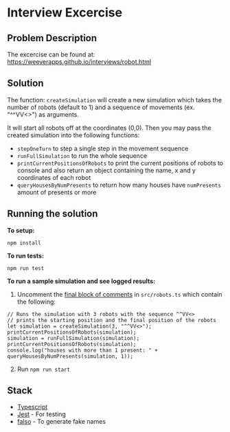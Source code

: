 # Interview Excercise 

## Problem Description

The excercise can be found at: https://weeverapps.github.io/interviews/robot.html


## Solution

The function: `createSimulation` will create a new simulation which takes the number of robots (default to 1) and a sequence of movements (ex. "^^VV<>") as arguments. 

It will start all robots off at the coordinates (0,0). Then you may pass the created simulation into the following functions:
-  `stepOneTurn` to step a single step in the movement sequence
-  `runFullSimulation` to run the whole sequence
-  `printCurrentPositionsOfRobots` to print the current positions of robots to console and also return an object containing the name, x and y coordinates of each robot
-  `queryHousesByNumPresents` to return how many houses have `numPresents` amount of presents or more

## Running the solution

 **To setup:**

 ```npm install```

 **To run tests:**

 ```npm run test```

 **To run a sample simulation and see logged results:**

 1. Uncomment the [final block of comments](https://github.com/marwaybs/robots/blob/828a2a376596ad5d95193256100ef486b460bf26/src/robots.ts#L61-L67) in `src/robots.ts` which contain the following:

 ```
// Runs the simulation with 3 robots with the sequence ^^VV<>
// prints the starting position and the final position of the robots
let simulation = createSimulation(3, "^^VV<>");
printCurrentPositionsOfRobots(simulation);
simulation = runFullSimulation(simulation);
printCurrentPositionsOfRobots(simulation);
console.log("houses with more than 1 present: " + queryHousesByNumPresents(simulation, 1));
```

2. Run `npm run start`

## Stack
- [Typescript](https://www.typescriptlang.org/)
- [Jest](https://jestjs.io/) - For testing
- [falso](https://github.com/ngneat/falso) - To generate fake names